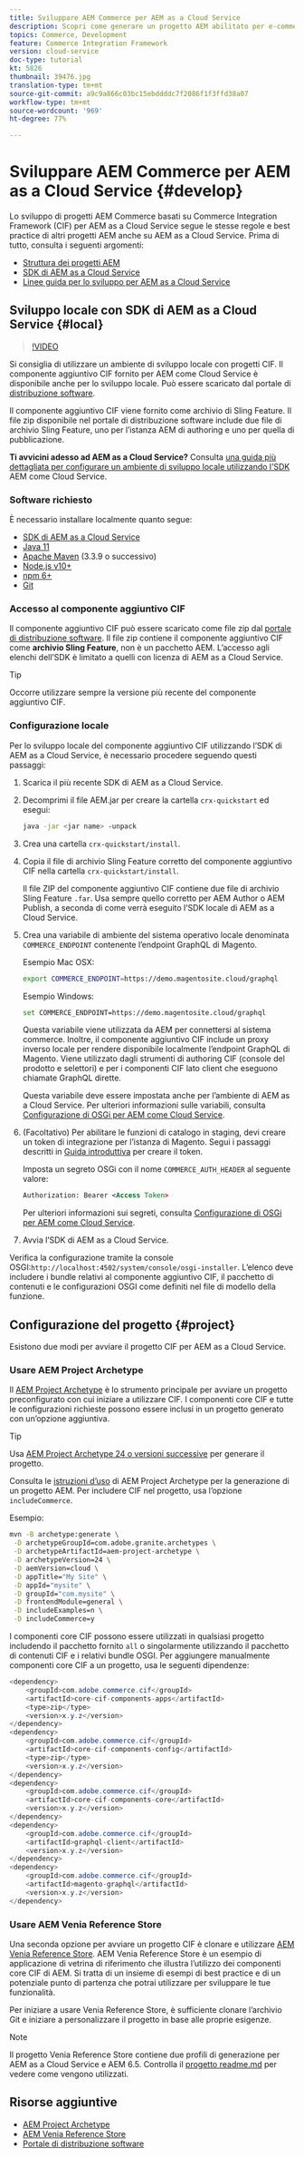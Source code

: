 ```yaml
---
title: Sviluppare AEM Commerce per AEM as a Cloud Service
description: Scopri come generare un progetto AEM abilitato per e-commerce utilizzando l’archetipo di progetto AEM. Scopri come creare e distribuire il progetto in un ambiente di sviluppo locale utilizzando l’SDK di AEM come Cloud Service.
topics: Commerce, Development
feature: Commerce Integration Framework
version: cloud-service
doc-type: tutorial
kt: 5826
thumbnail: 39476.jpg
translation-type: tm+mt
source-git-commit: a9c9a866c03bc15ebddddc7f2086f1f3ffd38a07
workflow-type: tm+mt
source-wordcount: '969'
ht-degree: 77%

---
```



# Sviluppare AEM Commerce per AEM as a Cloud Service {#develop}

Lo sviluppo di progetti AEM Commerce basati su Commerce Integration Framework (CIF) per AEM as a Cloud Service segue le stesse regole e best practice di altri progetti AEM anche su AEM as a Cloud Service. Prima di tutto, consulta i seguenti argomenti:

- [Struttura dei progetti AEM](https://docs.adobe.com/content/help/it-IT/experience-manager-cloud-service/implementing/developing/aem-project-content-package-structure.html)
- [SDK di AEM as a Cloud Service](https://docs.adobe.com/content/help/it-IT/experience-manager-cloud-service/implementing/developing/aem-as-a-cloud-service-sdk.html)
- [Linee guida per lo sviluppo per AEM as a Cloud Service](https://docs.adobe.com/content/help/it-IT/experience-manager-cloud-service/implementing/developing/development-guidelines.html)

## Sviluppo locale con SDK di AEM as a Cloud Service {#local}

>[!VIDEO](https://video.tv.adobe.com/v/39476/?quality=12&learn=on)

Si consiglia di utilizzare un ambiente di sviluppo locale con progetti CIF. Il componente aggiuntivo CIF fornito per AEM come Cloud Service è disponibile anche per lo sviluppo locale. Può essere scaricato dal portale di [distribuzione software](https://experience.adobe.com/#/downloads/content/software-distribution/it/aemcloud.html).

Il componente aggiuntivo CIF viene fornito come archivio di Sling Feature. Il file zip disponibile nel portale di distribuzione software include due file di archivio Sling Feature, uno per l’istanza AEM di authoring e uno per quella di pubblicazione.

**Ti avvicini adesso ad AEM as a Cloud Service?** Consulta  [una guida più dettagliata per configurare un ambiente di sviluppo locale utilizzando l’SDK](https://docs.adobe.com/content/help/en/experience-manager-learn/cloud-service/local-development-environment-set-up/overview.html) AEM come Cloud Service.

### Software richiesto

È necessario installare localmente quanto segue:

- [SDK di AEM as a Cloud Service](https://docs.adobe.com/content/help/en/*experience-manager-learn/cloud-service/local-development-environment-set-up/aem-runtime.html#download-the-aem-as-a-cloud-service-sdk)
- [Java 11](https://downloads.experiencecloud.adobe.com/content/software-distribution/en/general.html)
- [Apache Maven](https://maven.apache.org/) (3.3.9 o successivo)
- [Node.js v10+](https://nodejs.org/it/)
- [npm 6+](https://www.npmjs.com/)
- [Git](https://git-scm.com/)

### Accesso al componente aggiuntivo CIF

Il componente aggiuntivo CIF può essere scaricato come file zip dal [portale di distribuzione software](https://experience.adobe.com/#/downloads/content/software-distribution/en/aemcloud.html). Il file zip contiene il componente aggiuntivo CIF come **archivio Sling Feature**, non è un pacchetto AEM. L’accesso agli elenchi dell’SDK è limitato a quelli con licenza di AEM as a Cloud Service.

>[!TIP]
>
>Occorre utilizzare sempre la versione più recente del componente aggiuntivo CIF.

### Configurazione locale

Per lo sviluppo locale del componente aggiuntivo CIF utilizzando l’SDK di AEM as a Cloud Service, è necessario procedere seguendo questi passaggi:

1. Scarica il più recente SDK di AEM as a Cloud Service.
1. Decomprimi il file AEM.jar per creare la cartella `crx-quickstart` ed esegui:

   ```bash
   java -jar <jar name> -unpack
   ```

1. Crea una cartella `crx-quickstart/install`.
1. Copia il file di archivio Sling Feature corretto del componente aggiuntivo CIF nella cartella `crx-quickstart/install`.

   Il file ZIP del componente aggiuntivo CIF contiene due file di archivio Sling Feature `.far`. Usa sempre quello corretto per AEM Author o AEM Publish, a seconda di come verrà eseguito l’SDK locale di AEM as a Cloud Service.

1. Crea una variabile di ambiente del sistema operativo locale denominata `COMMERCE_ENDPOINT` contenente l’endpoint GraphQL di Magento.

   Esempio Mac OSX:

   ```bash
   export COMMERCE_ENDPOINT=https://demo.magentosite.cloud/graphql
   ```

   Esempio Windows:

   ```bash
   set COMMERCE_ENDPOINT=https://demo.magentosite.cloud/graphql
   ```

   Questa variabile viene utilizzata da AEM per connettersi al sistema commerce. Inoltre, il componente aggiuntivo CIF include un proxy inverso locale per rendere disponibile localmente l’endpoint GraphQL di Magento. Viene utilizzato dagli strumenti di authoring CIF (console del prodotto e selettori) e per i componenti CIF lato client che eseguono chiamate GraphQL dirette.

   Questa variabile deve essere impostata anche per l’ambiente di AEM as a Cloud Service. Per ulteriori informazioni sulle variabili, consulta [Configurazione di OSGi per AEM come Cloud Service](https://experienceleague.adobe.com/docs/experience-manager-cloud-service/implementing/deploying/configuring-osgi.html#local-development).

1. (Facoltativo) Per abilitare le funzioni di catalogo in staging, devi creare un token di integrazione per l’istanza di Magento. Segui i passaggi descritti in [Guida introduttiva](./getting-started.md#staging) per creare il token.

   Imposta un segreto OSGi con il nome `COMMERCE_AUTH_HEADER` al seguente valore:

   ```xml
   Authorization: Bearer <Access Token>
   ```

   Per ulteriori informazioni sui segreti, consulta [Configurazione di OSGi per AEM come Cloud Service](https://experienceleague.adobe.com/docs/experience-manager-cloud-service/implementing/deploying/configuring-osgi.html#local-development).

1. Avvia l’SDK di AEM as a Cloud Service.

Verifica la configurazione tramite la console OSGI:`http://localhost:4502/system/console/osgi-installer`. L’elenco deve includere i bundle relativi al componente aggiuntivo CIF, il pacchetto di contenuti e le configurazioni OSGI come definiti nel file di modello della funzione.

## Configurazione del progetto {#project}

Esistono due modi per avviare il progetto CIF per AEM as a Cloud Service.

### Usare AEM Project Archetype

Il [AEM Project Archetype](https://github.com/adobe/aem-project-archetype) è lo strumento principale per avviare un progetto preconfigurato con cui iniziare a utilizzare CIF. I componenti core CIF e tutte le configurazioni richieste possono essere inclusi in un progetto generato con un’opzione aggiuntiva.

>[!TIP]
>
>Usa [AEM Project Archetype 24 o versioni successive](https://github.com/adobe/aem-project-archetype/releases) per generare il progetto.

Consulta le [istruzioni d’uso](https://github.com/adobe/aem-project-archetype#usage) di AEM Project Archetype per la generazione di un progetto AEM. Per includere CIF nel progetto, usa l’opzione `includeCommerce`.

Esempio:

```bash
mvn -B archetype:generate \
 -D archetypeGroupId=com.adobe.granite.archetypes \
 -D archetypeArtifactId=aem-project-archetype \
 -D archetypeVersion=24 \
 -D aemVersion=cloud \
 -D appTitle="My Site" \
 -D appId="mysite" \
 -D groupId="com.mysite" \
 -D frontendModule=general \
 -D includeExamples=n \
 -D includeCommerce=y
```

I componenti core CIF possono essere utilizzati in qualsiasi progetto includendo il pacchetto fornito `all` o singolarmente utilizzando il pacchetto di contenuti CIF e i relativi bundle OSGI. Per aggiungere manualmente componenti core CIF a un progetto, usa le seguenti dipendenze:

```java
<dependency>
    <groupId>com.adobe.commerce.cif</groupId>
    <artifactId>core-cif-components-apps</artifactId>
    <type>zip</type>
    <version>x.y.z</version>
</dependency>
<dependency>
    <groupId>com.adobe.commerce.cif</groupId>
    <artifactId>core-cif-components-config</artifactId>
    <type>zip</type>
    <version>x.y.z</version>
</dependency>
<dependency>
    <groupId>com.adobe.commerce.cif</groupId>
    <artifactId>core-cif-components-core</artifactId>
    <version>x.y.z</version>
</dependency>
<dependency>
    <groupId>com.adobe.commerce.cif</groupId>
    <artifactId>graphql-client</artifactId>
    <version>x.y.z</version>
</dependency>
<dependency>
    <groupId>com.adobe.commerce.cif</groupId>
    <artifactId>magento-graphql</artifactId>
    <version>x.y.z</version>
</dependency>
```

### Usare AEM Venia Reference Store

Una seconda opzione per avviare un progetto CIF è clonare e utilizzare [AEM Venia Reference Store](https://github.com/adobe/aem-cif-guides-venia). AEM Venia Reference Store è un esempio di applicazione di vetrina di riferimento che illustra l’utilizzo dei componenti core CIF di AEM. Si tratta di un insieme di esempi di best practice e di un potenziale punto di partenza che potrai utilizzare per sviluppare le tue funzionalità.

Per iniziare a usare Venia Reference Store, è sufficiente clonare l’archivio Git e iniziare a personalizzare il progetto in base alle proprie esigenze.

>[!NOTE]
>
>Il progetto Venia Reference Store contiene due profili di generazione per AEM as a Cloud Service e AEM 6.5. Controlla il [progetto readme.md](https://github.com/adobe/aem-cif-guides-venia/blob/main/README.md) per vedere come vengono utilizzati.

## Risorse aggiuntive

- [AEM Project Archetype](https://github.com/adobe/aem-project-archetype)
- [AEM Venia Reference Store](https://github.com/adobe/aem-cif-guides-venia)
- [Portale di distribuzione software](https://experience.adobe.com/#/downloads/content/software-distribution/en/aemcloud.html)
